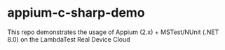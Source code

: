 # appium-c-sharp-demo
This repo demonstrates the usage of Appium (2.x) + MSTest/NUnit (.NET 8.0) on the LambdaTest Real Device Cloud
